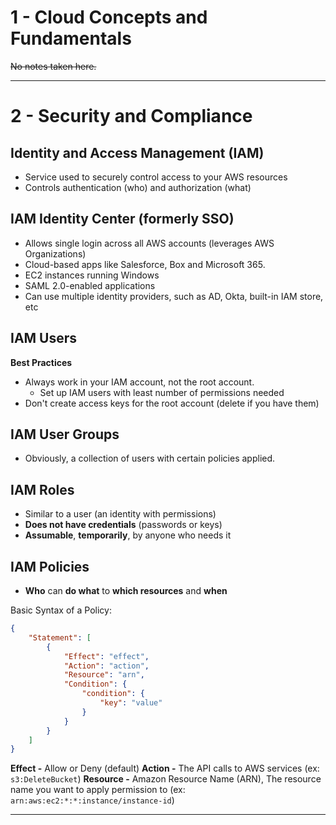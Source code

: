# 1 - Cloud Concepts and Fundamentals
~~No notes taken here.~~

---

# 2 - Security and Compliance

## Identity and Access Management (IAM)
- Service used to securely control access to your AWS resources
- Controls authentication (who) and authorization (what)

## IAM Identity Center (formerly SSO)
- Allows single login across all AWS accounts (leverages AWS Organizations)
- Cloud-based apps like Salesforce, Box and Microsoft 365.
- EC2 instances running Windows
- SAML 2.0-enabled applications
- Can use multiple identity providers, such as AD, Okta, built-in IAM store, etc

## IAM Users
**Best Practices**
- Always work in your IAM account, not the root account.
    - Set up IAM users with least number of permissions needed
- Don't create access keys for the root account (delete if you have them)

## IAM User Groups
- Obviously, a collection of users with certain policies applied.

## IAM Roles
- Similar to a user (an identity with permissions)
- **Does not have credentials** (passwords or keys)
- **Assumable**, **temporarily**, by anyone who needs it

## IAM Policies
- **Who** can **do what** to **which resources** and **when**

Basic Syntax of a Policy:
```json
{
    "Statement": [
        {
            "Effect": "effect",
            "Action": "action",
            "Resource": "arn",
            "Condition": {
                "condition": {
                    "key": "value"
                }
            }
        }
    ]
}
```
**Effect -** Allow or Deny (default)
**Action -** The API calls to AWS services (ex: `s3:DeleteBucket`)
**Resource -** Amazon Resource Name (ARN), The resource name you want to apply permission to (ex: `arn:aws:ec2:*:*:instance/instance-id`)

---
